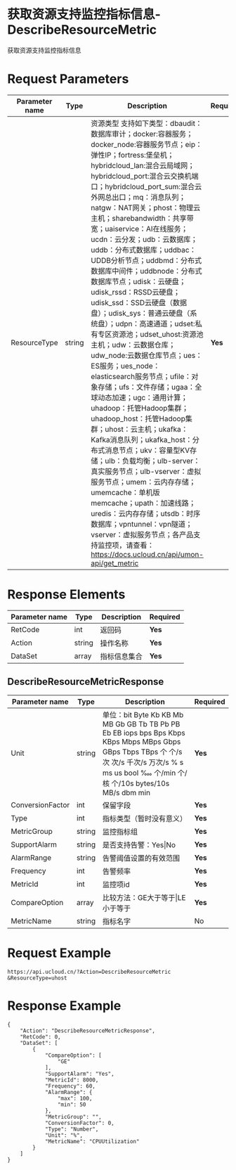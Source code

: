 # 获取资源支持监控指标信息-DescribeResourceMetric

获取资源支持监控指标信息

# Request Parameters
|Parameter name|Type|Description|Required|
|---|---|---|---|
|ResourceType|string|资源类型 支持如下类型：dbaudit：数据库审计；docker:容器服务；docker_node:容器服务节点；eip：弹性IP；fortress:堡垒机；hybridcloud_lan:混合云局域网；hybridcloud_port:混合云交换机端口；hybridcloud_port_sum:混合云外网总出口；mq：消息队列；natgw：NAT网关；phost：物理云主机；sharebandwidth：共享带宽；uaiservice：AI在线服务；ucdn：云分发；udb：云数据库；uddb：分布式数据库；uddbac：UDDB分析节点；uddbmd：分布式数据库中间件；uddbnode：分布式数据库节点；udisk：云硬盘；udisk_rssd：RSSD云硬盘；udisk_ssd：SSD云硬盘（数据盘）；udisk_sys：普通云硬盘（系统盘）；udpn：高速通道；udset:私有专区资源池；udset_uhost:资源池主机；udw：云数据仓库；udw_node:云数据仓库节点；ues：ES服务；ues_node：elasticsearch服务节点；ufile：对象存储；ufs：文件存储；ugaa：全球动态加速；ugc：通用计算；uhadoop：托管Hadoop集群；uhadoop_host：托管Hadoop集群；uhost：云主机；ukafka：Kafka消息队列；ukafka_host：分布式消息节点；ukv：容量型KV存储；ulb：负载均衡；ulb-server：真实服务节点；ulb-vserver：虚拟服务节点；umem：云内存存储；umemcache：单机版memcache；upath：加速线路；uredis：云内存存储；utsdb：时序数据库；vpntunnel：vpn隧道；vserver：虚拟服务节点；各产品支持监控项，请查看：https://docs.ucloud.cn/api/umon-api/get_metric|**Yes**|

# Response Elements
|Parameter name|Type|Description|Required|
|---|---|---|---|
|RetCode|int|返回码|**Yes**|
|Action|string|操作名称|**Yes**|
|DataSet|array|指标信息集合|**Yes**|

## DescribeResourceMetricResponse
|Parameter name|Type|Description|Required|
|---|---|---|---|
|Unit|string|单位：bit Byte Kb KB Mb MB Gb GB Tb TB Pb PB Eb EB iops bps Bps Kbps KBps Mbps MBps Gbps GBps Tbps TBps 个 个/s 次 次/s 千次/s 万次/s % s ms us bool ‱ 个/min 个/核 个/10s bytes/10s MB/s dbm min|**Yes**|
|ConversionFactor|int|保留字段|**Yes**|
|Type|int|指标类型（暂时没有意义）|**Yes**|
|MetricGroup|string|监控指标组|**Yes**|
|SupportAlarm|string|是否支持告警：Yes\|No|**Yes**|
|AlarmRange|string|告警阈值设置的有效范围|**Yes**|
|Frequency|int|告警频率|**Yes**|
|MetricId|int|监控项id|**Yes**|
|CompareOption|array|比较方法：GE大于等于\|LE小于等于|**Yes**|
|MetricName|string|指标名字|No|

# Request Example
```
https://api.ucloud.cn/?Action=DescribeResourceMetric
&ResourceType=uhost
```

# Response Example
```
{
    "Action": "DescribeResourceMetricResponse", 
    "RetCode": 0, 
    "DataSet": [
        {
            "CompareOption": [
                "GE"
            ], 
            "SupportAlarm": "Yes", 
            "MetricId": 8000, 
            "Frequency": 60, 
            "AlarmRange": {
                "max": 100, 
                "min": 50
            }, 
            "MetricGroup": "", 
            "ConversionFactor": 0, 
            "Type": "Number", 
            "Unit": "%", 
            "MetricName": "CPUUtilization"
        }
    ]
}
```


